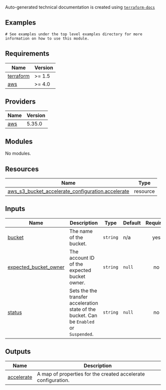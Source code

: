 <!-- BEGINNING OF PRE-COMMIT-TERRAFORM DOCS HOOK -->

Auto-generated technical documentation is created using [`terraform-docs`](https://terraform-docs.io/)
## Examples

```hcl
# See examples under the top level examples directory for more information on how to use this module.
```

## Requirements

| Name | Version |
|------|---------|
| <a name="requirement_terraform"></a> [terraform](#requirement\_terraform) | >= 1.5 |
| <a name="requirement_aws"></a> [aws](#requirement\_aws) | >= 4.0 |

## Providers

| Name | Version |
|------|---------|
| <a name="provider_aws"></a> [aws](#provider\_aws) | 5.35.0 |

## Modules

No modules.

## Resources

| Name | Type |
|------|------|
| [aws_s3_bucket_accelerate_configuration.accelerate](https://registry.terraform.io/providers/hashicorp/aws/latest/docs/resources/s3_bucket_accelerate_configuration) | resource |

## Inputs

| Name | Description | Type | Default | Required |
|------|-------------|------|---------|:--------:|
| <a name="input_bucket"></a> [bucket](#input\_bucket) | The name of the bucket. | `string` | n/a | yes |
| <a name="input_expected_bucket_owner"></a> [expected\_bucket\_owner](#input\_expected\_bucket\_owner) | The account ID of the expected bucket owner. | `string` | `null` | no |
| <a name="input_status"></a> [status](#input\_status) | Sets the the transfer acceleration state of the bucket. Can be `Enabled` or `Suspended`. | `string` | `null` | no |

## Outputs

| Name | Description |
|------|-------------|
| <a name="output_accelerate"></a> [accelerate](#output\_accelerate) | A map of properties for the created accelerate configuration. |


<!-- END OF PRE-COMMIT-TERRAFORM DOCS HOOK -->
